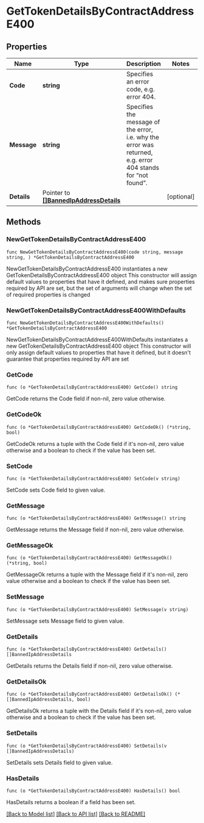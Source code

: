 # GetTokenDetailsByContractAddressE400

## Properties

Name | Type | Description | Notes
------------ | ------------- | ------------- | -------------
**Code** | **string** | Specifies an error code, e.g. error 404. | 
**Message** | **string** | Specifies the message of the error, i.e. why the error was returned, e.g. error 404 stands for “not found”. | 
**Details** | Pointer to [**[]BannedIpAddressDetails**](BannedIpAddressDetails.md) |  | [optional] 

## Methods

### NewGetTokenDetailsByContractAddressE400

`func NewGetTokenDetailsByContractAddressE400(code string, message string, ) *GetTokenDetailsByContractAddressE400`

NewGetTokenDetailsByContractAddressE400 instantiates a new GetTokenDetailsByContractAddressE400 object
This constructor will assign default values to properties that have it defined,
and makes sure properties required by API are set, but the set of arguments
will change when the set of required properties is changed

### NewGetTokenDetailsByContractAddressE400WithDefaults

`func NewGetTokenDetailsByContractAddressE400WithDefaults() *GetTokenDetailsByContractAddressE400`

NewGetTokenDetailsByContractAddressE400WithDefaults instantiates a new GetTokenDetailsByContractAddressE400 object
This constructor will only assign default values to properties that have it defined,
but it doesn't guarantee that properties required by API are set

### GetCode

`func (o *GetTokenDetailsByContractAddressE400) GetCode() string`

GetCode returns the Code field if non-nil, zero value otherwise.

### GetCodeOk

`func (o *GetTokenDetailsByContractAddressE400) GetCodeOk() (*string, bool)`

GetCodeOk returns a tuple with the Code field if it's non-nil, zero value otherwise
and a boolean to check if the value has been set.

### SetCode

`func (o *GetTokenDetailsByContractAddressE400) SetCode(v string)`

SetCode sets Code field to given value.


### GetMessage

`func (o *GetTokenDetailsByContractAddressE400) GetMessage() string`

GetMessage returns the Message field if non-nil, zero value otherwise.

### GetMessageOk

`func (o *GetTokenDetailsByContractAddressE400) GetMessageOk() (*string, bool)`

GetMessageOk returns a tuple with the Message field if it's non-nil, zero value otherwise
and a boolean to check if the value has been set.

### SetMessage

`func (o *GetTokenDetailsByContractAddressE400) SetMessage(v string)`

SetMessage sets Message field to given value.


### GetDetails

`func (o *GetTokenDetailsByContractAddressE400) GetDetails() []BannedIpAddressDetails`

GetDetails returns the Details field if non-nil, zero value otherwise.

### GetDetailsOk

`func (o *GetTokenDetailsByContractAddressE400) GetDetailsOk() (*[]BannedIpAddressDetails, bool)`

GetDetailsOk returns a tuple with the Details field if it's non-nil, zero value otherwise
and a boolean to check if the value has been set.

### SetDetails

`func (o *GetTokenDetailsByContractAddressE400) SetDetails(v []BannedIpAddressDetails)`

SetDetails sets Details field to given value.

### HasDetails

`func (o *GetTokenDetailsByContractAddressE400) HasDetails() bool`

HasDetails returns a boolean if a field has been set.


[[Back to Model list]](../README.md#documentation-for-models) [[Back to API list]](../README.md#documentation-for-api-endpoints) [[Back to README]](../README.md)


